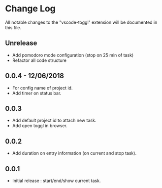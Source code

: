 # Change Log
All notable changes to the "vscode-toggl" extension will be documented in this file.

## Unrelease

- Add pomodoro mode configuration (stop on 25 min of task)
- Refactor all code structure

## 0.0.4 - 12/06/2018

- For config name of project id.
- Add timer on status bar.

## 0.0.3

- Add default project id to attach new task.
- Add open toggl in browser.

## 0.0.2

- Add duration on entry information (on current and stop task).

## 0.0.1

- Initial release : start/end/show current task.